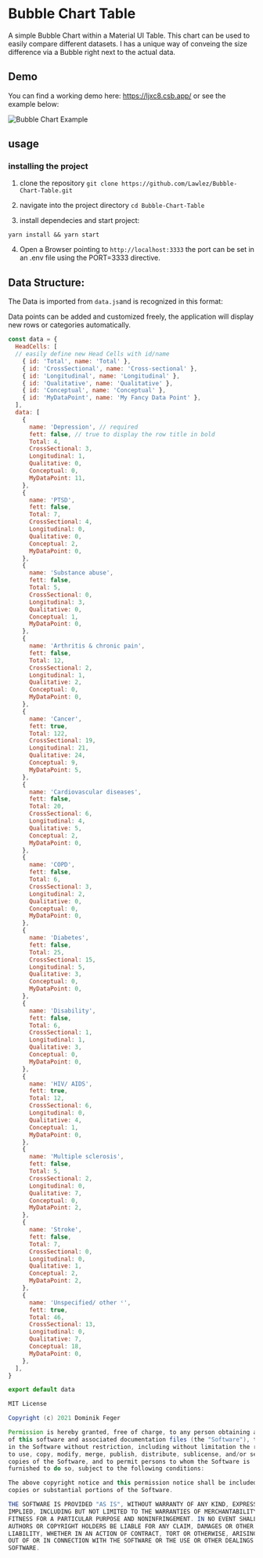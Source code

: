 # Bubble Chart Table
A simple Bubble Chart within a Material UI Table. This chart can be used to easily compare different datasets. I has a unique way of conveing the size difference via a Bubble right next to the actual data.

## Demo
You can find a working demo here: https://ljxc8.csb.app/
or see the example below: 

![Bubble Chart Example](https://github.com/Lawlez/Bubble-Chart-Table/blob/main/example.png?raw=true)

## usage

### installing the project

1. clone the repository 
`git clone https://github.com/Lawlez/Bubble-Chart-Table.git`

2. navigate into the project directory
`cd Bubble-Chart-Table`

3. install dependecies and start project:

`yarn install && yarn start`

4. Open a Browser pointing to
`http://localhost:3333`
the port can be set in an .env file using the PORT=3333 directive.

## Data Structure:

The Data is imported from `data.js`and is recognized in this format:

Data points can be added and customized freely, the application will display new rows or categories automatically.

```javascript
const data = {
  HeadCells: [
  // easily define new Head Cells with id/name
    { id: 'Total', name: 'Total' },
    { id: 'CrossSectional', name: 'Cross-sectional' },
    { id: 'Longitudinal', name: 'Longitudinal' },
    { id: 'Qualitative', name: 'Qualitative' },
    { id: 'Conceptual', name: 'Conceptual' },
    { id: 'MyDataPoint', name: 'My Fancy Data Point' },
  ],
  data: [
    {
      name: 'Depression', // required
      fett: false, // true to display the row title in bold
      Total: 4,
      CrossSectional: 3,
      Longitudinal: 1,
      Qualitative: 0,
      Conceptual: 0,
      MyDataPoint: 11,
    },
    {
      name: 'PTSD',
      fett: false,
      Total: 7,
      CrossSectional: 4,
      Longitudinal: 0,
      Qualitative: 0,
      Conceptual: 2,
      MyDataPoint: 0,
    },
    {
      name: 'Substance abuse',
      fett: false,
      Total: 5,
      CrossSectional: 0,
      Longitudinal: 3,
      Qualitative: 0,
      Conceptual: 1,
      MyDataPoint: 0,
    },
    {
      name: 'Arthritis & chronic pain',
      fett: false,
      Total: 12,
      CrossSectional: 2,
      Longitudinal: 1,
      Qualitative: 2,
      Conceptual: 0,
      MyDataPoint: 0,
    },
    {
      name: 'Cancer',
      fett: true,
      Total: 122,
      CrossSectional: 19,
      Longitudinal: 21,
      Qualitative: 24,
      Conceptual: 9,
      MyDataPoint: 5,
    },
    {
      name: 'Cardiovascular diseases',
      fett: false,
      Total: 20,
      CrossSectional: 6,
      Longitudinal: 4,
      Qualitative: 5,
      Conceptual: 2,
      MyDataPoint: 0,
    },
    {
      name: 'COPD',
      fett: false,
      Total: 6,
      CrossSectional: 3,
      Longitudinal: 2,
      Qualitative: 0,
      Conceptual: 0,
      MyDataPoint: 0,
    },
    {
      name: 'Diabetes',
      fett: false,
      Total: 25,
      CrossSectional: 15,
      Longitudinal: 5,
      Qualitative: 3,
      Conceptual: 0,
      MyDataPoint: 0,
    },
    {
      name: 'Disability',
      fett: false,
      Total: 6,
      CrossSectional: 1,
      Longitudinal: 1,
      Qualitative: 3,
      Conceptual: 0,
      MyDataPoint: 0,
    },
    {
      name: 'HIV/ AIDS',
      fett: true,
      Total: 12,
      CrossSectional: 6,
      Longitudinal: 0,
      Qualitative: 4,
      Conceptual: 1,
      MyDataPoint: 0,
    },
    {
      name: 'Multiple sclerosis',
      fett: false,
      Total: 5,
      CrossSectional: 2,
      Longitudinal: 0,
      Qualitative: 7,
      Conceptual: 0,
      MyDataPoint: 2,
    },
    {
      name: 'Stroke',
      fett: false,
      Total: 7,
      CrossSectional: 0,
      Longitudinal: 0,
      Qualitative: 1,
      Conceptual: 2,
      MyDataPoint: 2,
    },
    {
      name: 'Unspecified/ other ᶜ',
      fett: true,
      Total: 46,
      CrossSectional: 13,
      Longitudinal: 0,
      Qualitative: 7,
      Conceptual: 18,
      MyDataPoint: 0,
    },
  ],
}

export default data

```


```java
MIT License

Copyright (c) 2021 Dominik Feger

Permission is hereby granted, free of charge, to any person obtaining a copy
of this software and associated documentation files (the "Software"), to deal
in the Software without restriction, including without limitation the rights
to use, copy, modify, merge, publish, distribute, sublicense, and/or sell
copies of the Software, and to permit persons to whom the Software is
furnished to do so, subject to the following conditions:

The above copyright notice and this permission notice shall be included in all
copies or substantial portions of the Software.

THE SOFTWARE IS PROVIDED "AS IS", WITHOUT WARRANTY OF ANY KIND, EXPRESS OR
IMPLIED, INCLUDING BUT NOT LIMITED TO THE WARRANTIES OF MERCHANTABILITY,
FITNESS FOR A PARTICULAR PURPOSE AND NONINFRINGEMENT. IN NO EVENT SHALL THE
AUTHORS OR COPYRIGHT HOLDERS BE LIABLE FOR ANY CLAIM, DAMAGES OR OTHER
LIABILITY, WHETHER IN AN ACTION OF CONTRACT, TORT OR OTHERWISE, ARISING FROM,
OUT OF OR IN CONNECTION WITH THE SOFTWARE OR THE USE OR OTHER DEALINGS IN THE
SOFTWARE.
```
